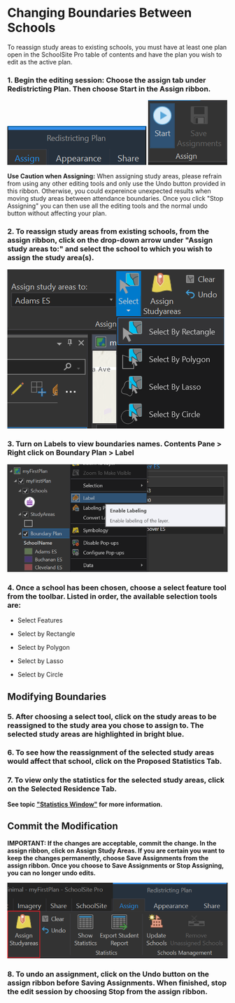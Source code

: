 # Changing Boundaries Between Schools
To reassign study areas to existing schools, you must have at least one plan open in the SchoolSite Pro table of contents and have the plan you wish to edit as the active plan.

### 1. Begin the editing session: Choose the assign tab under Redistricting Plan. Then choose Start in the Assign ribbon.  

![redistrictTab](modifyImages/redistrictTab.png)
![start](modifyImages/start.png)

**Use Caution when Assigning:**
When assigning study areas, please refrain from using any other editing tools and only use the Undo button provided in this ribbon. Otherwise, you could expereince unexpected results when moving study areas between attendance boundaries. Once you click "Stop Assigning" you can then use all the editing tools and the normal undo button without affecting your plan.

### 2. To reassign study areas from existing schools, from the assign ribbon, click on the drop-down arrow under "Assign study areas to:" and select the school to which you wish to assign the study area(s).


![assignSchool](modifyImages/assignSchool.png)

### 3. Turn on Labels to view boundaries names. Contents Pane > Right click on Boundary Plan > Label

![label](../label.png)

### 4. Once a school has been chosen, choose a select feature tool from the toolbar. Listed in order, the available selection tools are:


* Select Features

* Select by Rectangle 

* Select by Polygon

* Select by Lasso

* Select by Circle

## Modifying Boundaries

### 5. After choosing a select tool, click on the study areas to be reassigned to the study area you chose to assign to. The selected study areas are highlighted in bright blue.
### 6. To see how the reassignment of the selected study areas would affect that school, click on the Proposed Statistics Tab.

### 7. To view only the statistics for the selected study areas, click on the Selected Residence Tab.

**See topic ["Statistics Window"](../statistics/statsWindow.md) for more information.**

## Commit the Modification
**IMPORTANT: If the changes are acceptable, commit the change.  In the assign ribbon, click on Assign Study Areas. If you are certain you want to keep the changes permanently, choose Save Assignments from the assign ribbon. Once you choose to Save Assignments or Stop Assigning, you can no longer undo edits.**

 ![assignStudyArea](../assignStudyArea.png)
 
### 8. To undo an assignment, click on the Undo button on the assign ribbon before Saving Assignments. When finished, stop the edit session by choosing Stop from the assign ribbon.

 
